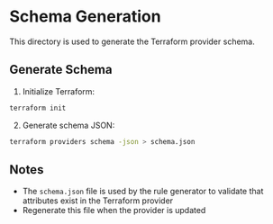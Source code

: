 # Schema Generation

This directory is used to generate the Terraform provider schema.

## Generate Schema

1. Initialize Terraform:
```bash
terraform init
```

2. Generate schema JSON:
```bash
terraform providers schema -json > schema.json
```

## Notes

- The `schema.json` file is used by the rule generator to validate that attributes exist in the Terraform provider
- Regenerate this file when the provider is updated
